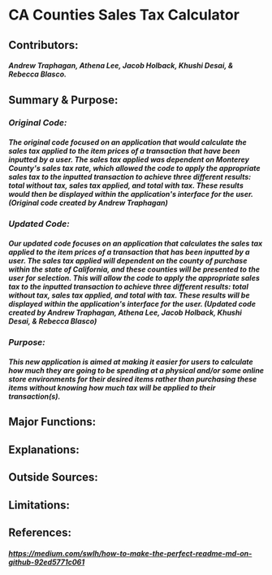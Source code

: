 # **CA Counties Sales Tax Calculator**

## **Contributors:**
  ##### Andrew Traphagan, Athena Lee, Jacob Holback, Khushi Desai, & Rebecca Blasco.

## **Summary & Purpose:**
  ### _Original Code:_
  ##### The original code focused on an application that would calculate the sales tax applied to the item prices of a transaction that have been inputted by a user. The sales tax applied was dependent on Monterey County's sales tax rate, which allowed the code to apply the appropriate sales tax to the inputted transaction to    achieve three different results: total without tax, sales tax applied, and total with tax. These results would then be displayed within the application's interface       for the user. (Original code created by Andrew Traphagan)
  ### _Updated Code:_
  ##### Our updated code focuses on an application that calculates the sales tax applied to the item prices of a transaction that has been inputted by a user. The      sales tax applied will dependent on the county of purchase within the state of California, and these counties will be presented to the user for selection. This will allow the code to apply the appropriate sales tax to the inputted transaction to achieve three different results: total without tax, sales tax applied, and total      with tax. These results will be displayed within the application's interface for the user. (Updated code created by Andrew Traphagan, Athena Lee, Jacob Holback,         Khushi Desai, & Rebecca Blasco)
  ### _Purpose:_
  ##### This new application is aimed at making it easier for users to calculate how much they are going to be spending at a physical and/or some online store             environments for their desired items rather than purchasing these items without knowing how much tax will be applied to their transaction(s).

## **Major Functions:**

## **Explanations:**

## **Outside Sources:**

## **Limitations:**

## **References:**
  ##### https://medium.com/swlh/how-to-make-the-perfect-readme-md-on-github-92ed5771c061
